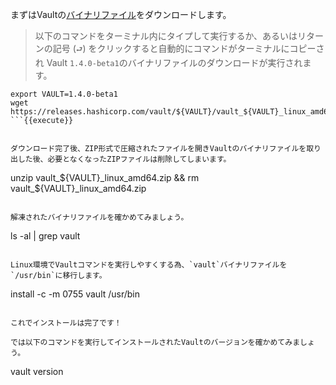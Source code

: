 まずはVaultの[バイナリファイル](https://www.vaultproject.io/downloads.html)をダウンロードします。

> 以下のコマンドをターミナル内にタイプして実行するか、あるいはリターンの記号 (`⮐`) をクリックすると自動的にコマンドがターミナルにコピーされ
Vault `1.4.0-beta1`のバイナリファイルのダウンロードが実行されます。

```
export VAULT=1.4.0-beta1
wget https://releases.hashicorp.com/vault/${VAULT}/vault_${VAULT}_linux_amd64.zip
```{{execute}}


ダウンロード完了後、ZIP形式で圧縮されたファイルを開きVaultのバイナリファイルを取り出した後、必要となくなったZIPファイルは削除してしまいます。

```
unzip vault_${VAULT}_linux_amd64.zip && rm vault_${VAULT}_linux_amd64.zip
```{{execute}}

解凍されたバイナリファイルを確かめてみましょう。

```
ls -al | grep vault
```{{execute}}

Linux環境でVaultコマンドを実行しやすくする為、`vault`バイナリファイルを`/usr/bin`に移行します。

```
install -c -m 0755 vault /usr/bin
```{{execute}}

これでインストールは完了です！

では以下のコマンドを実行してインストールされたVaultのバージョンを確かめてみましょう。

```
vault version
```{{execute}}
